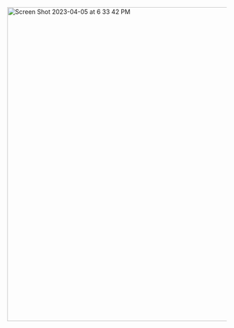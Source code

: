 <img width="723" alt="Screen Shot 2023-04-05 at 6 33 42 PM" src="https://user-images.githubusercontent.com/110199983/230251916-f4f94ff3-3a5b-4b5f-be3a-6977631d3e60.png">
